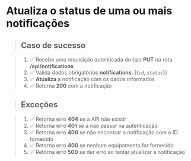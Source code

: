 # Atualiza o status de uma ou mais notificações

> ## Caso de sucesso

> 1. ✅ Recebe uma requisição autenticada do tipo **PUT** na rota **/api/notifications**
> 2. ✅ Valida dados obrigatórios **notifications**: [{`id`, `status`}]
> 3. ✅ **Atualiza** a notificação com os dados informados
> 4. ✅ Retorna **200** com a notificação

> ## Exceções

> 1. ✅ Retorna erro **404** se a API não existir
> 2. ✅ Retorna erro **401** se a não passar na autenticação
> 3. ✅ Retorna erro **400** se não encontrar o notificação com o ID fornecido
> 4. ✅ Retorna erro **400** se nenhum equipamento for fornecido
> 5. ✅ Retorna erro **500** se der erro ao tentar atualizar a notificação
